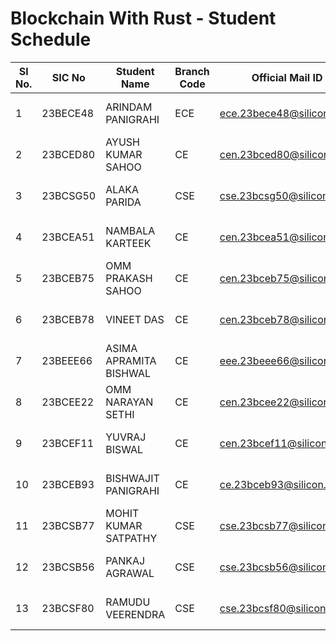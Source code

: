 # Blockchain With Rust - Student Schedule

| Sl No. | SIC No | Student Name | Branch Code | Official Mail ID | Students Contact No | Semester Code | Course Name | Time |
|--------|--------|--------------|-------------|------------------|---------------------|---------------|-------------|------|
| 1  | 23BECE48 | ARINDAM PANIGRAHI | ECE | ece.23bece48@silicon.ac.in | 8895675250 | 4 | Blockchain With Rust | 12:00 - 12:30 |
| 2  | 23BCED80 | AYUSH KUMAR SAHOO | CE | cen.23bced80@silicon.ac.in | 9777910319 | 4 | Blockchain With Rust | 12:30 - 1:00 |
| 3  | 23BCSG50 | ALAKA PARIDA | CSE | cse.23bcsg50@silicon.ac.in | 9438694133 | 4 | Blockchain With Rust | 1:00 - 1:30 |
| 4  | 23BCEA51 | NAMBALA KARTEEK | CE | cen.23bcea51@silicon.ac.in | 7735463514 | 4 | Blockchain With Rust | 1:30 - 2:00 |
| 5  | 23BCEB75 | OMM PRAKASH SAHOO | CE | cen.23bceb75@silicon.ac.in | 6371661880 | 4 | Blockchain With Rust | 3:00 - 3:30 |
| 6  | 23BCEB78 | VINEET DAS | CE | cen.23bceb78@silicon.ac.in | 7327932503 | 4 | Blockchain With Rust | 4:00 - 4:30 |
| 7  | 23BEEE66 | ASIMA APRAMITA BISHWAL | CE | eee.23beee66@silicon.ac.in | 9437416600 | 4 | Blockchain With Rust | 4:30 - 5:00 |
| 8  | 23BCEE22 | OMM NARAYAN SETHI | CE | cen.23bcee22@silicon.ac.in | 9556936360 | 4 | Blockchain With Rust | 5:00 - 5:30 |
| 9  | 23BCEF11 | YUVRAJ BISWAL | CE | cen.23bcef11@silicon.ac.in | 9348220494 | 4 | Blockchain With Rust | 5:30 - 6:00 |
| 10 | 23BCEB93 | BISHWAJIT PANIGRAHI | CE | ce.23bceb93@silicon.ac.in | 7008078995 | 4 | Blockchain With Rust | 6:00 - 6:30 |
| 11 | 23BCSB77 | MOHIT KUMAR SATPATHY | CSE | cse.23bcsb77@silicon.ac.in | 6372993167 | 4 | Blockchain With Rust | 6:30 - 7:00 |
| 12 | 23BCSB56 | PANKAJ AGRAWAL | CSE | cse.23bcsb56@silicon.ac.in | 7381271461 | 4 | Blockchain With Rust | 7:00 - 7:30 |
| 13 | 23BCSF80 | RAMUDU VEERENDRA | CSE | cse.23bcsf80@silicon.ac.in | 7847051368 | 4 | Blockchain With Rust | 7:30 - 8:00 |